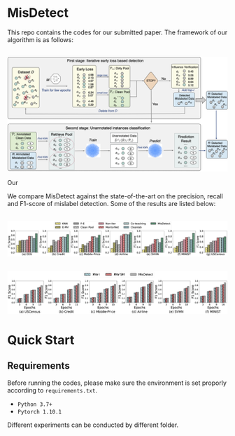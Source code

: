 # MisDetect


This repo contains the codes for our submitted paper.
The framework of our algorithm is as follows:
<p align="center">
    <br>
    <img src="framework.png" width="1000"/>
<p>

Our 

We compare MisDetect against the state-of-the-art on the precision, recall and F1-score of mislabel detection. Some of the results are listed below:
<p align="center">
    <br>
    <img src="F1_1.png" width="1000"/>
<p>

<p align="center">
    <br>
    <img src="F1_2.png" width="1000"/>
<p>

# Quick Start


## Requirements
Before running the codes, please make sure the environment is set proporly according to `requirements.txt`. 
- `Python 3.7+`
- `Pytorch 1.10.1`


Different experiments can be conducted by different folder.


